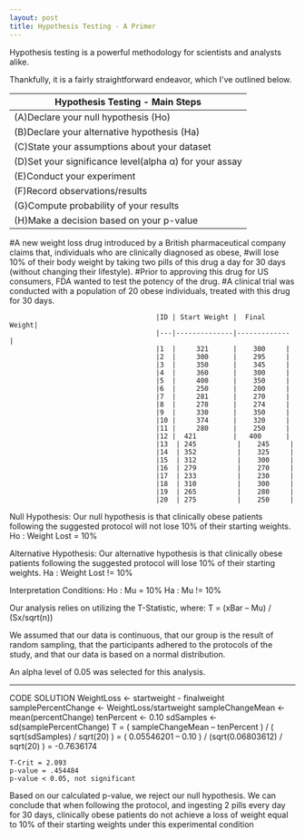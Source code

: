 ```yaml
---
layout: post
title: Hypothesis Testing - A Primer
---
```


Hypothesis testing is a powerful methodology for scientists and analysts alike. 

Thankfully, it is a fairly straightforward endeavor, which I've outlined below. 


|          Hypothesis Testing - Main Steps              |
|-------------------------------------------------------|
|(A)Declare your null hypothesis (Ho)                   |
|(B)Declare your alternative hypothesis (Ha)            |
|(C)State your assumptions about your dataset           |
|(D)Set your significance level(alpha α) for your assay |
|(E)Conduct your experiment                             |
|(F)Record observations/results                         |
|(G)Compute probability of your results                 |
|(H)Make a decision based on your p-value               |


#A new weight loss drug introduced by a British pharmaceutical company claims that, individuals who are clinically diagnosed as obese,
#will lose 10% of their body weight by taking two pills of this drug a day for 30 days (without changing their lifestyle). 
#Prior to approving this drug for US consumers, FDA wanted to test the potency of the drug. 
#A clinical trial was conducted with a population of 20 obese individuals, treated with this drug for 30 days. 

                                        |ID | Start Weight |  Final Weight|
                                        |---|--------------|------------- |
                                        |1  |     321      |    300     |
                                        |2  |     300      |    295     |
                                        |3  |     350      |    345     |
                                        |4  |     360      |    300     |
                                        |5  |     400      |    350     |
                                        |6  |     250      |    200     |
                                        |7  |     281      |    270     |
                                        |8  |     278      |    274     |
                                        |9  |     330      |    350     |
                                        |10 |     374      |    320     |
                                        |11 |     280      |    250     |
                                        |12 |  421         |   400      |
                                        |13  | 245          |    245     |
                                        |14  | 352          |    325     |
                                        |15  | 312          |    300     |
                                        |16  | 279          |    270     |
                                        |17  | 233          |    230     |
                                        |18  | 310          |    300     |
                                        |19  | 265          |    280     |
                                        |20  | 275          |    250     |


Null Hypothesis:
Our null hypothesis is that clinically obese patients following the suggested protocol will not lose 10% of their starting weights.
Ho : Weight Lost = 10%

Alternative Hypothesis:
Our alternative hypothesis is that clinically obese patients following the suggested protocol will lose 10% of their starting weights.
Ha : Weight Lost  != 10%

Interpretation Conditions:
Ho : Mu = 10%
Ha : Mu != 10%

Our analysis relies on utilizing the T-Statistic, where:
T = (xBar – Mu) / (Sx/sqrt(n))

We assumed that our data is continuous, that our group is the result of random sampling, 
that the participants adhered to the protocols of the study, and that our data is based on a normal distribution. 

An alpha level of 0.05 was selected for this analysis.

---------------------------------------------------------------------------------------------------------------------------------------

CODE SOLUTION
    WeightLoss <- startweight - finalweight 
    samplePercentChange <- WeightLoss/startweight
    sampleChangeMean <- mean(percentChange)
    tenPercent ← 0.10
    sdSamples <- sd(samplePercentChange) 
    T = ( sampleChangeMean – tenPercent ) / ( sqrt(sdSamples) / sqrt(20) )
      =  ( 0.05546201 – 0.10 ) / (sqrt(0.06803612) / sqrt(20) ) 
      = -0.7636174 

    T-Crit = 2.093
    p-value = .454484 
    p-value < 0.05, not significant
 
 Based on our calculated p-value, we reject our null hypothesis. 
 We can conclude that when following the protocol, and ingesting 2 pills every day for 30 days, clinically obese 
 patients do not achieve a loss of weight equal to 10% of their starting weights under this experimental condition
